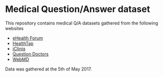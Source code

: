 
# Medical Question/Answer dataset

This repository contains medical Q/A datasets gathered from the following websites

* [eHealth Forum](http://ehealthforum.com/health/health_forums.html)
* [HealthTap](https://www.healthtap.com/answers_by_specialty)
* [iCliniq](https://www.icliniq.com/qa/medical-conditions)
* [Question Doctors](https://questiondoctors.com/blog/page/1)
* [WebMD](http://answers.webmd.com/explore-answerers?alpha=a&pagenumber=1)

Data was gathered at the 5th of May 2017.
